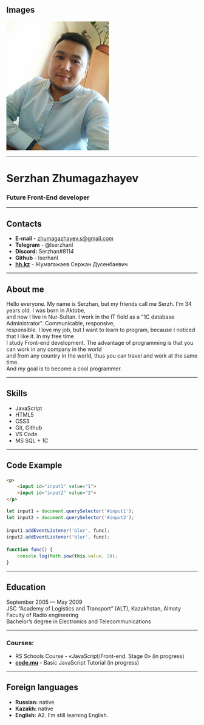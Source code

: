 ## Images

![avatar](/img/serzhanzhs.jpg)

---

# Serzhan Zhumagazhayev
### Future Front-End developer

---

## Contacts
* **E-mail** - zhumagazhayev.s@gmail.com
* **Telegram** - @lserzhanl
* **Discord:** Serzhan#8114
* **Github** - lserhanl
* **[hh.kz](https://hh.kz/resume/9d2e4fb1ff0426a1290039ed1f387956774867)** - Жумагажаев Сержан Дусенбаевич

---

## About me

Hello everyone. My name is Serzhan, but my friends call me Serzh. I'm 34 years old. I was born in Aktobe, <br>
and now I live in Nur-Sultan. I work in the IT field as a "1C database Administrator". Communicable, responsive, <br> responsible. I love my job, but I want to learn to program, because I noticed that I like it. In my free time <br>
I study Front-end development. The advantage of programming is that you can work in any company in the world <br>
and from any country in the world, thus you can travel and work at the same time.<br> 
And my goal is to become a cool programmer.


---

## Skills

* JavaScript
* HTML5
* CSS3
* Git, Github
* VS Code
* MS SQL + 1C

---

## Code Example

```html
<p>
    <input id="input1" value="1">
    <input id="input2" value="2">
</p>
```

```javascript
let input1 = document.querySelector('#input1');
let input2 = document.querySelector('#input2');

input1.addEventListener('blur', func);
input2.addEventListener('blur', func);

function func() {
	console.log(Math.pow(this.value, 2));
}
```
---

## Education

September 2005 — May 2009<br>
JSC “Academy of Logistics and Transport” (ALT), Kazakhstan, Almaty<br>
Faculty of Radio engineering<br>
Bachelor’s degree in Electronics and Telecommunications

---

### Courses:

- RS Schools Course - «JavaScript/Front-end. Stage 0» (in progress)
- **[code.mu](http://code.mu/ru/javascript/book/prime/)** - Basic JavaScript Tutorial (in progress)

---

## Foreign languages

* **Russian:** native
* **Kazakh:** native
* **English:** A2. I'm still learning English.